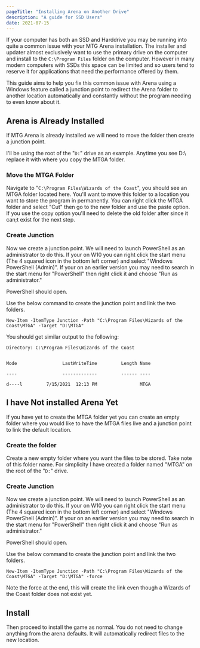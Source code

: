 ```yaml
---
pageTitle: "Installing Arena on Another Drive"
description: "A guide for SSD Users"
date: 2021-07-15
---
```


If your computer has both an SSD and Harddrive you may be running into quite a common issue with your MTG Arena installation. The installer and updater almost exclusively want to use the primary drive on the computer and install to the `C:\Program Files` folder on the computer.  However in many modern computers with SSDs this space can be limited and so users tend to reserve it for applications that need the performance offered by them.

This guide aims to help you fix this common issue with Arena using a Windows feature called a junction point to redirect the Arena folder to another location automatically and constantly without the program needing to even know about it. 

## Arena is Already Installed

If MTG Arena is already installed we will need to move the folder then create a junction point. 

I'll be using the root of the "`D:`" drive as an example. Anytime you see D:\ replace it with where you copy the MTGA folder. 

### Move the MTGA Folder

Navigate to "`C:\Program Files\Wizards of the Coast`", you should see an MTGA folder located here. You'll want to move this folder to a location you want to store the program in permanently. You can right click the MTGA folder and select "Cut" then go to the new folder and use the paste option. If you use the copy option you'll need to delete the old folder after since it can;t exist for the next step. 

### Create Junction

Now we create a junction point. We will need to launch PowerShell as an administrator to do this. If your on W10 you can right click the start menu (The 4 squared icon in the bottom left corner) and select "Windows PowerShell (Admin)". If your on an earlier version you may need to search in the start menu for "PowerShell" then right click it and choose "Run as administrator."

PowerShell should open. 

Use the below command to create the junction point and link the two folders. 

`New-Item -ItemType Junction -Path "C:\Program Files\Wizards of the Coast\MTGA" -Target "D:\MTGA"`

You should get similar output to the following:

```
Directory: C:\Program Files\Wizards of the Coast


Mode                 LastWriteTime         Length Name

----                 -------------         ------ ----

d----l         7/15/2021  12:13 PM                MTGA
```



## I have Not installed Arena Yet

If you have yet to create the MTGA folder yet you can create an empty folder where you would like to have the MTGA files live and a junction point to link the default location. 

### Create the folder

Create a new empty folder where you want the files to be stored. Take note of this folder name. For simplicity I have created a folder named "MTGA" on the root of the "`D:`" drive. 

### Create Junction

Now we create a junction point. We will need to launch PowerShell as an administrator to do this. If your on W10 you can right click the start menu (The 4 squared icon in the bottom left corner) and select "Windows PowerShell (Admin)". If your on an earlier version you may need to search in the start menu for "PowerShell" then right click it and choose "Run as administrator."

PowerShell should open. 

Use the below command to create the junction point and link the two folders. 

`New-Item -ItemType Junction -Path "C:\Program Files\Wizards of the Coast\MTGA" -Target "D:\MTGA" -force`

Note the force at the end, this will create the link even though a Wizards of the Coast folder does not exist yet. 

## Install

Then proceed to install the game as normal. You do not need to change anything from the arena defaults. It will automatically redirect files to the new location. 

